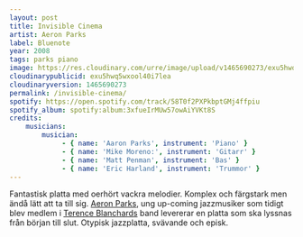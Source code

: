 ```yaml
---
layout: post
title: Invisible Cinema
artist: Aeron Parks
label: Bluenote
year: 2008
tags: parks piano
image: https://res.cloudinary.com/urre/image/upload/v1465690273/exu5hwq5wxool40i7lea.jpg
cloudinarypublicid: exu5hwq5wxool40i7lea
cloudinaryversion: 1465690273
permalink: /invisible-cinema/
spotify: https://open.spotify.com/track/58T0f2PXPkbptGMj4ffpiu
spotify_album: spotify:album:3xfueIrMUw57owAiYVKt8S
credits:
    musicians:
        musician:
             - { name: 'Aaron Parks', instrument: 'Piano' }
             - { name: 'Mike Moreno:', instrument: 'Gitarr' }
             - { name: 'Matt Penman', instrument: 'Bas' }
             - { name: 'Eric Harland', instrument: 'Trummor' }
---
```


Fantastisk platta med oerhört vackra melodier. Komplex och färgstark men ändå lätt att ta till sig. <a href="http://en.wikipedia.org/wiki/Aaron_Parks">Aeron Parks</a>, ung up-coming jazzmusiker som tidigt blev medlem i <a href="http://en.wikipedia.org/wiki/Terence_Blanchard">Terence Blanchards</a> band levererar en platta som ska lyssnas från början till slut. Otypisk jazzplatta, svävande och episk.